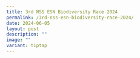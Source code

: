 ```yaml
---
title: 3rd NSS ESN Biodiversity Race 2024
permalink: /3rd-nss-esn-biodiversity-race-2024/
date: 2024-06-05
layout: post
description: ""
image: ""
variant: tiptap
---
```

